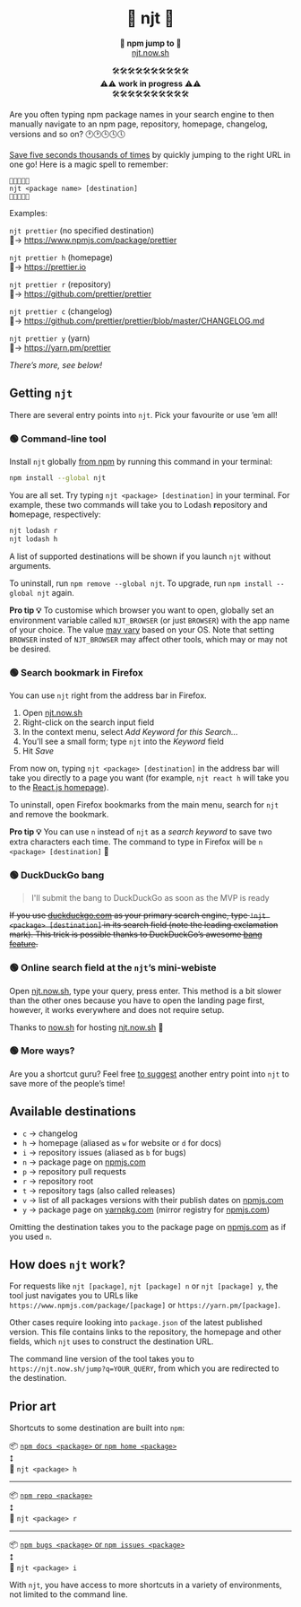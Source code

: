 <center>

<h1 align="center"> 🐸 njt 🐸</h1>

<p align="center">
<b>🐸 npm jump to 🐸</b><br/>
<a href="https://njt.now.sh/">njt.now.sh</a>
</p>

🛠🛠🛠🛠🛠🛠🛠🛠🛠🛠  
⚠️⚠️ **work in progress** ⚠️⚠️  
🛠🛠🛠🛠🛠🛠🛠🛠🛠🛠

</center>

Are you often typing npm package names in your search engine to then manually navigate to an npm page, repository, homepage, changelog, versions and so on? 🕐🕑🕒🕓🕔

[Save five seconds thousands of times](https://xkcd.com/1205/) by quickly jumping to the right URL in one go!
Here is a magic spell to remember:

```
🐸✨🐸✨🐸
njt <package name> [destination]
🐸✨🐸✨🐸
```

Examples:

`njt prettier` (no specified destination)  
🐸→ https://www.npmjs.com/package/prettier

`njt prettier h` (homepage)  
🐸→ https://prettier.io

`njt prettier r` (repository)  
🐸→ https://github.com/prettier/prettier

`njt prettier c` (changelog)  
🐸→ https://github.com/prettier/prettier/blob/master/CHANGELOG.md

`njt prettier y` (yarn)  
🐸→ https://yarn.pm/prettier

_There’s more, see below!_

## Getting `njt`

There are several entry points into `njt`.
Pick your favourite or use ’em all!

### 🟢 Command-line tool

Install `njt` globally [from npm](https://www.npmjs.com/package/njt) by running this command in your terminal:

```bash
npm install --global njt
```

You are all set.
Try typing `njt <package> [destination]` in your terminal.
For example, these two commands will take you to Lodash **r**epository and **h**omepage, respectively:

```bash
njt lodash r
njt lodash h
```

A list of supported destinations will be shown if you launch `njt` without arguments.

To uninstall, run `npm remove --global njt`.
To upgrade, run `npm install --global njt` again.

**Pro tip 💡** To customise which browser you want to open, globally set an environment variable called `NJT_BROWSER` (or just `BROWSER`) with the app name of your choice.
The value [may vary](https://www.npmjs.com/package/open#app) based on your OS.
Note that setting `BROWSER` insted of `NJT_BROWSER` may affect other tools, which may or may not be desired.

### 🟢 Search bookmark in Firefox

You can use `njt` right from the address bar in Firefox.

1.  Open [njt.now.sh](https://njt.now.sh)
1.  Right-click on the search input field
1.  In the context menu, select _Add Keyword for this Search..._
1.  You’ll see a small form; type `njt` into the _Keyword_ field
1.  Hit _Save_

From now on, typing `njt <package> [destination]` in the address bar will take you directly to a page you want (for example, `njt react h` will take you to the [React.js homepage](https://reactjs.org/)).

To uninstall, open Firefox bookmarks from the main menu, search for `njt` and remove the bookmark.

**Pro tip 💡** You can use `n` instead of `njt` as a _search keyword_ to save two extra characters each time.
The command to type in Firefox will be `n <package> [destination]` 🚀

### 🟢 DuckDuckGo bang

> I'll submit the bang to DuckDuckGo as soon as the MVP is ready

<s>If you use [duckduckgo.com](https://duckduckgo.com/) as your primary search engine, type `!njt <package> [destination]` in its search field (note the leading exclamation mark).
This trick is possible thanks to DuckDuckGo’s awesome [bang feature](https://duckduckgo.com/bang).</s>

### 🟢 Online search field at the `njt`’s mini-webiste

Open [njt.now.sh](https://njt.now.sh), type your query, press enter.
This method is a bit slower than the other ones because you have to open the landing page first, however, it works everywhere and does not require setup.

Thanks to [now.sh](https://now.sh) for hosting [njt.now.sh](https://njt.now.sh) 💚

### 🟢 More ways?

Are you a shortcut guru?
Feel free [to suggest](https://github.com/kachkaev/njt/issues/new) another entry point into `njt` to save more of the people’s time!

## Available destinations

- `c` → changelog
- `h` → homepage (aliased as `w` for website or `d` for docs)
- `i` → repository issues (aliased as `b` for bugs)
- `n` → package page on [npmjs.com](https://www.npmjs.com/)
- `p` → repository pull requests
- `r` → repository root
- `t` → repository tags (also called releases)
- `v` → list of all packages versions with their publish dates on [npmjs.com](https://www.npmjs.com/)
- `y` → package page on [yarnpkg.com](https://yarnpkg.com/) (mirror registry for [npmjs.com](https://www.npmjs.com/))

Omitting the destination takes you to the package page on [npmjs.com](https://www.npmjs.com/) as if you used `n`.

## How does `njt` work?

For requests like `njt [package]`, `njt [package] n` or `njt [package] y`, the tool just navigates you to URLs like `https://www.npmjs.com/package/[package]` or `https://yarn.pm/[package]`.

Other cases require looking into `package.json` of the latest published version.
This file contains links to the repository, the homepage and other fields, which `njt` uses to construct the destination URL.

The command line version of the tool takes you to `https://njt.now.sh/jump?q=YOUR_QUERY`, from which you are redirected to the destination.

## Prior art

Shortcuts to some destination are built into `npm`:

📦 [`npm docs <package>` or `npm home <package>`](https://docs.npmjs.com/cli/docs)  
⭥  
🐸 `njt <package> h`

---

📦 [`npm repo <package>`](https://docs.npmjs.com/cli/repo)  
⭥  
🐸 `njt <package> r`

---

📦 [`npm bugs <package>` or `npm issues <package>`](https://docs.npmjs.com/cli/bugs)  
⭥  
🐸 `njt <package> i`

With `njt`, you have access to more shortcuts in a variety of environments, not limited to the command line.
